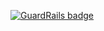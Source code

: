 
[![GuardRails badge](https://badges.production.guardrails.io/moul/node-fantomo.svg)](https://www.guardrails.io)
